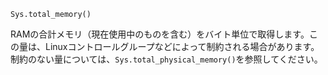 ```
Sys.total_memory()
```

RAMの合計メモリ（現在使用中のものを含む）をバイト単位で取得します。この量は、Linuxコントロールグループなどによって制約される場合があります。制約のない量については、`Sys.total_physical_memory()`を参照してください。
